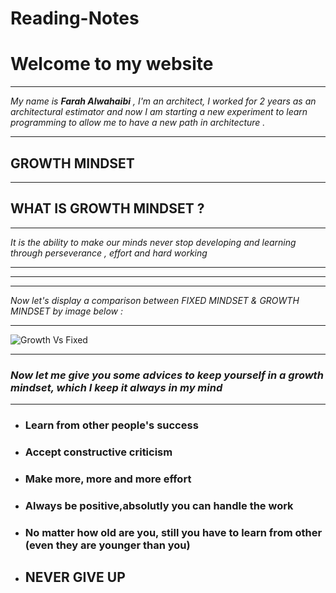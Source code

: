 # Reading-Notes
# **Welcome to my website**
***
*My name is __*Farah Alwahaibi*__ , I'm an architect, I worked for 2 years as an architectural estimator and now I am starting a new experiment to learn programming to allow me to have a new path in architecture .*
***

## **GROWTH MINDSET**
***

## **WHAT IS GROWTH MINDSET ?**
***

*It is the ability to make our minds never stop developing and learning through perseverance , effort and hard working*


***
***
***
 *Now let's display a comparison between *FIXED MINDSET* & *GROWTH MINDSET* by image below :*
***
![Growth Vs Fixed](https://3kllhk1ibq34qk6sp3bhtox1-wpengine.netdna-ssl.com/wp-content/uploads/NewGrowthMindset2.png)
***
### *Now let me give you some advices to keep yourself in a growth mindset, which I keep it always in my mind*
***
 * ### Learn from other people's success
 * ### Accept constructive criticism 
 * ### Make more, more and more effort 
 * ### Always be positive,absolutly you can handle the work 
 * ### No matter how old are you, still you have to learn from other (even they are younger than you) 
 * ## NEVER GIVE UP



